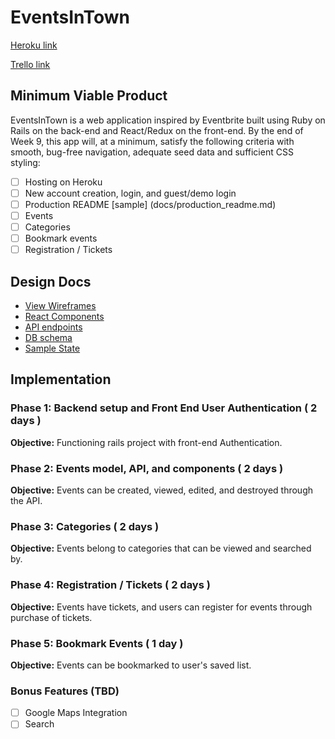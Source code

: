 # EventsInTown

[Heroku link][heroku]

[Trello link][trello]

[heroku]: http://www.herokuapp.com
[trello]: https://trello.com/b/u5HBViFs/eventsintown

## Minimum Viable Product

EventsInTown is a web application inspired by Eventbrite built using Ruby on Rails on the back-end and React/Redux on the front-end. By the end of Week 9, this app will, at a minimum, satisfy the following criteria with smooth, bug-free navigation, adequate seed data and sufficient CSS styling:

- [ ] Hosting on Heroku
- [ ] New account creation, login, and guest/demo login
- [ ] Production README [sample] (docs/production_readme.md)
- [ ] Events
- [ ] Categories
- [ ] Bookmark events
- [ ] Registration / Tickets

## Design Docs
* [View Wireframes][wireframes]
* [React Components][components]
* [API endpoints][api-endpoints]
* [DB schema][schema]
* [Sample State][sample-state]

[wireframes]: wireframes
[components]: component-hierarchy.md
[sample-state]: sample-state.md
[api-endpoints]: api-endpoints.md
[schema]: schema.md

## Implementation

### Phase 1: Backend setup and Front End User Authentication ( 2 days )

**Objective:** Functioning rails project with front-end Authentication.

### Phase 2: Events model, API, and components ( 2 days )

**Objective:** Events can be created, viewed, edited, and destroyed through the API.

### Phase 3: Categories ( 2 days )

**Objective:** Events belong to categories that can be viewed and searched by.

### Phase 4: Registration / Tickets ( 2 days )

**Objective:** Events have tickets, and users can register for events through purchase of tickets.

### Phase 5: Bookmark Events ( 1 day )

**Objective:** Events can be bookmarked to user's saved list.

### Bonus Features (TBD)
- [ ] Google Maps Integration
- [ ] Search
